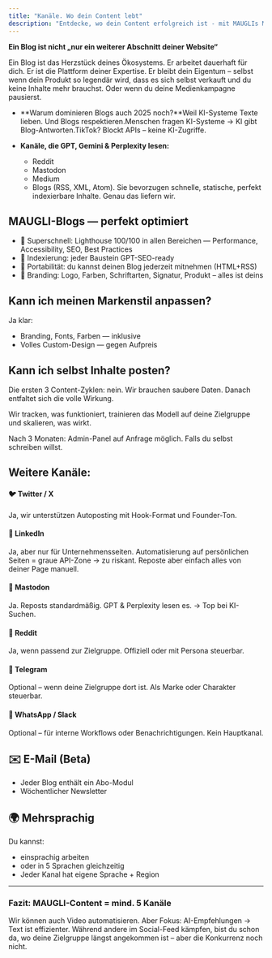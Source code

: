 ```yaml
---
title: "Kanäle. Wo dein Content lebt"
description: "Entdecke, wo dein Content erfolgreich ist - mit MAUGLIs Multikanal-Ökosystem, SEO-optimierten Blogs die KI-Systeme lieben, automatischer Verteilung über Plattformen und perfekter Indexierung für maximale Sichtbarkeit in der digitalen Landschaft 2025."
---
```

**Ein Blog ist nicht „nur ein weiterer Abschnitt deiner Website“**

Ein Blog ist das Herzstück deines Ökosystems. Er arbeitet dauerhaft für dich. Er ist die Plattform deiner Expertise. Er bleibt dein Eigentum – selbst wenn dein Produkt so legendär wird, dass es sich selbst verkauft und du keine Inhalte mehr brauchst. Oder wenn du deine Medienkampagne pausierst.

- **Warum dominieren Blogs auch 2025 noch?**Weil KI-Systeme Texte lieben. Und Blogs respektieren.Menschen fragen KI-Systeme → KI gibt Blog-Antworten.TikTok? Blockt APIs – keine KI-Zugriffe.
- **Kanäle, die GPT, Gemini & Perplexity lesen:**

  - Reddit
  - Mastodon
  - Medium
  - Blogs (RSS, XML, Atom). Sie bevorzugen schnelle, statische, perfekt indexierbare Inhalte. Genau das liefern wir.

## **MAUGLI-Blogs — perfekt optimiert**

- 🔗 Superschnell: Lighthouse 100/100 in allen Bereichen — Performance, Accessibility, SEO, Best Practices
- 🧩 Indexierung: jeder Baustein GPT-SEO-ready
- 🧬 Portabilität: du kannst deinen Blog jederzeit mitnehmen (HTML+RSS)
- 🎨 Branding: Logo, Farben, Schriftarten, Signatur, Produkt – alles ist deins

## **Kann ich meinen Markenstil anpassen?**

Ja klar:

- Branding, Fonts, Farben — inklusive
- Volles Custom-Design — gegen Aufpreis

## **Kann ich selbst Inhalte posten?**

Die ersten 3 Content-Zyklen: nein.
Wir brauchen saubere Daten. Danach entfaltet sich die volle Wirkung.

Wir tracken, was funktioniert,
trainieren das Modell auf deine Zielgruppe
und skalieren, was wirkt.

Nach 3 Monaten: Admin-Panel auf Anfrage möglich. Falls du selbst schreiben willst.

##  **Weitere Kanäle:**

#### **🐦 Twitter / X**

Ja, wir unterstützen Autoposting mit Hook-Format und Founder-Ton.

#### **🔗 LinkedIn**

Ja, aber nur für Unternehmensseiten.
Automatisierung auf persönlichen Seiten = graue API-Zone → zu riskant.
Reposte aber einfach alles von deiner Page manuell.

#### **🧵 Mastodon**

Ja. Reposts standardmäßig.
GPT & Perplexity lesen es. → Top bei KI-Suchen.

#### **🧠 Reddit**

Ja, wenn passend zur Zielgruppe.
Offiziell oder mit Persona steuerbar.

#### **💬 Telegram**

Optional – wenn deine Zielgruppe dort ist.
Als Marke oder Charakter steuerbar.

#### **📱 WhatsApp / Slack**

Optional – für interne Workflows oder Benachrichtigungen. Kein Hauptkanal.

## **✉️ E-Mail (Beta)**

- Jeder Blog enthält ein Abo-Modul
- Wöchentlicher Newsletter

## **🌍 Mehrsprachig**

Du kannst:

- einsprachig arbeiten
- oder in 5 Sprachen gleichzeitig
- Jeder Kanal hat eigene Sprache + Region

---

### **Fazit:** MAUGLI-Content = mind. 5 Kanäle

Wir können auch Video automatisieren.
Aber Fokus: AI-Empfehlungen → Text ist effizienter.
Während andere im Social-Feed kämpfen, bist du schon da, wo deine Zielgruppe längst angekommen ist – aber die Konkurrenz noch nicht.
